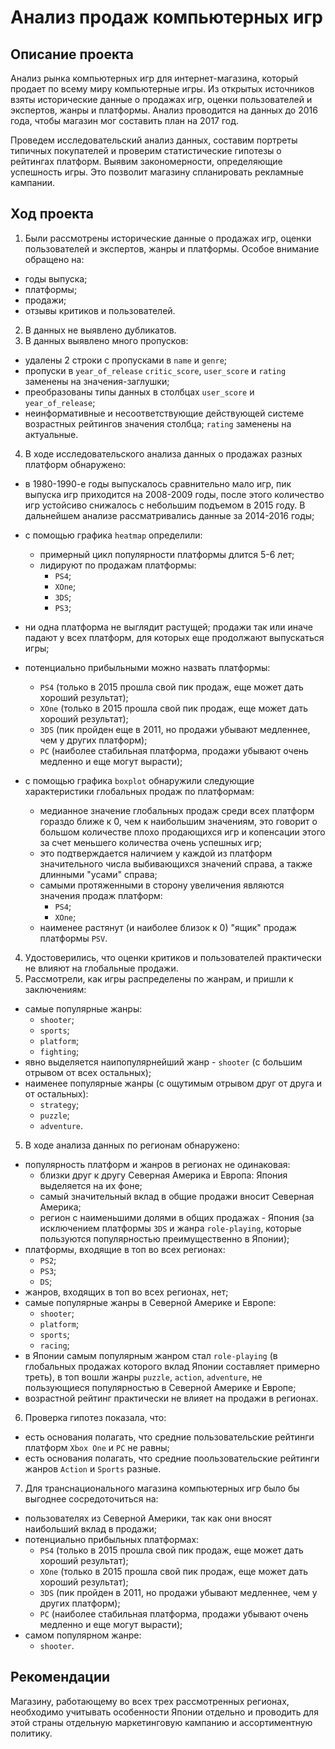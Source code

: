 # Анализ продаж компьютерных игр

## Описание проекта

Анализ рынка компьютерных игр для интернет-магазина, который продает по всему миру компьютерные игры. Из открытых источников взяты исторические данные о продажах игр, оценки пользователей и экспертов, жанры и платформы. Анализ проводится на данных до 2016 года, чтобы магазин мог составить план на 2017 год.

Проведем исследовательский анализ данных, составим портреты типичных покупателей и проверим статистические гипотезы о рейтингах платформ. Выявим закономерности, определяющие успешность игры. Это позволит магазину спланировать рекламные кампании.

## Ход проекта

1. Были рассмотрены исторические данные о продажах игр, оценки пользователей и экспертов, жанры и платформы. Особое внимание обращено на:
  * годы выпуска;
  * платформы;
  * продажи;
  * отзывы критиков и пользователей.
2. В данных не выявлено дубликатов.
3. В данных выявлено много пропусков:
  * удалены 2 строки с пропусками в `name` и `genre`;
  * пропуски в `year_of_release` `critic_score`, `user_score` и `rating` заменены на значения-заглушки;
  * преобразованы типы данных в столбцах `user_score` и `year_of_release`;
  * неинформативные и несоответствующие действующей системе возрастных рейтингов значения столбца; `rating` заменены на актуальные.

4. В ходе исследовательского анализа данных о продажах разных платформ обнаружено:
  * в 1980-1990-е годы выпускалось сравнительно мало игр, пик выпуска игр приходится на 2008-2009 годы, после этого количество игр устойсиво снижалось с небольшим подъемом в 2015 году. В дальнейшем анализе рассматривались данные за 2014-2016 годы;

  * с помощью графика `heatmap` определили:
    - примерный цикл популярности платформы длится 5-6 лет;
    - лидируют по продажам платформы:
      - `PS4`;
      - `XOne`;
      - `3DS`;
      - `PS3`;
  * ни одна платформа не выглядит растущей; продажи так или иначе падают у всех платформ, для которых еще продолжают выпускаться игры;
  * потенциально прибыльными можно назвать платформы:
    - `PS4` (только в 2015 прошла свой пик продаж, еще может дать хороший результат);
    - `XOne` (только в 2015 прошла свой пик продаж, еще может дать хороший результат);
    - `3DS` (пик пройден еще в 2011, но продажи убывают медленнее, чем у других платформ);
    - `PC` (наиболее стабильная платформа, продажи убывают очень медленно и еще могут вырасти);
  * с помощью графика `boxplot` обнаружили следующие характеристики глобальных продаж по платформам:
    - медианное значение глобальных продаж среди всех платформ гораздо ближе к 0, чем к наибольшим значениям, это говорит о большом количестве плохо продающихся игр и копенсации этого за счет меньшего количества очень успешных игр;
    - это подтверждается наличием у каждой из платформ значительного числа выбивающихся значений справа, а также длинными "усами" справа;
    - самыми протяженными в сторону увеличения являются значения продаж платформ:
      - `PS4`;
      - `XOne`;
    - наименее растянут (и наиболее близок к 0) "ящик" продаж платформы `PSV`.

4. Удостоверились, что оценки критиков и пользователей практически не влияют на глобальные продажи.
5. Рассмотрели, как игры распределены по жанрам, и пришли к заключениям:
  * самые популярные жанры:
    - `shooter`;
    - `sports`;
    - `platform`;
    - `fighting`;
  * явно выделяется наипопулярнейший жанр - `shooter` (с большим отрывом от всех остальных);
  * наименее популярные жанры (с ощутимым отрывом друг от друга и от остальных):
    - `strategy`;
    - `puzzle`;
    - `adventure`.

5. В ходе анализа данных по регионам обнаружено:
  * популярность платформ и жанров в регионах не одинаковая:
    - близки друг к другу Северная Америка и Европа: Япония выделяется на их фоне;
    - самый значительный вклад в общие продажи вносит Северная Америка;
    - регион с наименьшими долями в общих продажах - Япония (за исключением платформы `3DS` и жанра `role-playing`, которые пользуются популярностью преимущественно в Японии);
  * платформы, входящие в топ во всех регионах:
    - `PS2`;
    - `PS3`;
    - `DS`;
  * жанров, входящих в топ во всех регионах, нет;
  * самые популярные жанры в Северной Америке и Европе: 
    - `shooter`; 
    - `platform`;
    - `sports`;
    - `racing`;
  * в Японии самым популярным жанром стал `role-playing` (в глобальных продажах которого вклад Японии составляет примерно треть), в топ вошли жанры `puzzle`, `action`, `adventure`, не пользующиеся популярностью в Северной Америке и Европе;
  * возрастной рейтинг практически не влияет на продажи в регионах.

6. Проверка гипотез показала, что:
  * есть основания полагать, что средние пользовательские рейтинги платформ `Xbox One` и `PC` не равны;
  * есть основания полагать, что средние поользовательские рейтинги жанров `Action` и `Sports` разные.
7. Для транснационального магазина компьютерных игр было бы выгоднее сосредоточиться на:
  * пользователях из Северной Америки, так как они вносят наибольший вклад в продажи;
  * потенциально прибыльных платформах:
    - `PS4` (только в 2015 прошла свой пик продаж, еще может дать хороший результат);
    - `XOne` (только в 2015 прошла свой пик продаж, еще может дать хороший результат);
    - `3DS` (пик пройден в 2011, но продажи убывают медленнее, чем у других платформ);
    - `PC` (наиболее стабильная платформа, продажи убывают очень медленно и еще могут вырасти);
  * самом популярном жанре:
    - `shooter`.
## Рекомендации
Магазину, работающему во всех трех рассмотренных регионах, необходимо учитывать особенности Японии отдельно и проводить для этой страны отдельную маркетинговую кампанию и ассортиментную политику.
